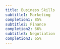 ```yaml
---
title: Business Skills
subtitle1: Marketing
completion1: 85%
subtitle2: Finance
completion2: 66%
subtitle3: Negotiation
completion3: 65%
---
```

